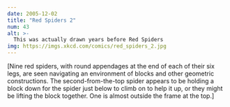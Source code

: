 ```yaml
---
date: 2005-12-02
title: "Red Spiders 2"
num: 43
alt: >-
  This was actually drawn years before Red Spiders
img: https://imgs.xkcd.com/comics/red_spiders_2.jpg
---
```

[Nine red spiders, with round appendages at the end of each of their six legs, are seen navigating an environment of blocks and other geometric constructions. The second-from-the-top spider appears to be holding a block down for the spider just below to climb on to help it up, or they might be lifting the block together. One is almost outside the frame at the top.]